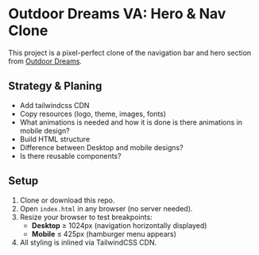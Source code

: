 # Outdoor Dreams VA: Hero & Nav Clone

This project is a pixel-perfect clone of the navigation bar and hero section from [Outdoor Dreams](https://www.outdoordreamsva.com).

## Strategy & Planing 

- Add tailwindcss CDN
- Copy resources (logo, theme, images, fonts) 
- What animations is needed and how it is done is there animations in mobile design?
- Build HTML structure
- Difference between Desktop and mobile designs?
- Is there reusable components?

## Setup

1. Clone or download this repo.
2. Open `index.html` in any browser (no server needed).
3. Resize your browser to test breakpoints:
   - **Desktop** ≥ 1024px (navigation horizontally displayed)
   - **Mobile** ≤ 425px (hamburger menu appears)
4. All styling is inlined via TailwindCSS CDN.
